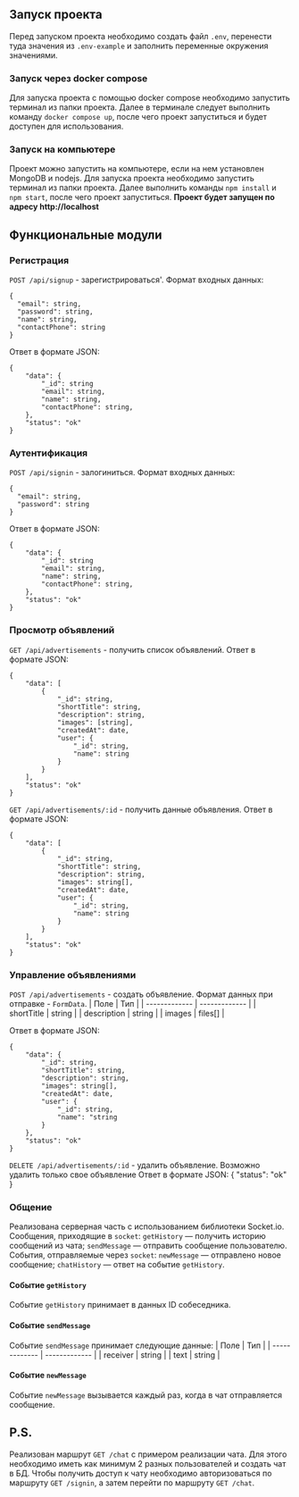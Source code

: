 ## Запуск проекта
Перед запуском проекта необходимо создать файл `.env`, перенести туда значения из `.env-example` и заполнить переменные окружения значениями.
### Запуск через docker compose
Для запуска проекта с помощью docker compose необходимо запустить терминал из папки проекта. Далее в терминале следует выполнить команду `docker compose up`, после чего проект запуститься и будет доступен для использования.
### Запуск на компьютере
Проект можно запустить на компьютере, если на нем установлен MongoDB и nodejs. Для запуска проекта необходимо запустить терминал из папки проекта. Далее выполнить команды `npm install` и `npm start`, после чего проект запуститься.
**Проект будет запущен по адресу http://localhost**
## Функциональные модули
### Регистрация
`POST /api/signup` - зарегистрироваться'.
Формат входных данных:
```
{
  "email": string,
  "password": string,
  "name": string,
  "contactPhone": string
}
```
Ответ в формате JSON:
```
{
    "data": {
        "_id": string
        "email": string,
        "name": string,
        "contactPhone": string,
    },
    "status": "ok"
}
```
### Аутентификация
`POST /api/signin` - залогиниться.
Формат входных данных:
```
{
  "email": string,
  "password": string
}
```
Ответ в формате JSON:
```
{
    "data": {
        "_id": string
        "email": string,
        "name": string,
        "contactPhone": string,
    },
    "status": "ok"
}
```
### Просмотр объявлений
`GET /api/advertisements` - получить список объявлений.
Ответ в формате JSON:
```
{
    "data": [
        {
            "_id": string,
            "shortTitle": string,
            "description": string,
            "images": [string],
            "createdAt": date,
            "user": {
                "_id": string,
                "name": string
            }
        }
    ],
    "status": "ok"
}
```
`GET /api/advertisements/:id` - получить данные объявления.
Ответ в формате JSON:
```
{
    "data": [
        {
            "_id": string,
            "shortTitle": string,
            "description": string,
            "images": string[],
            "createdAt": date,
            "user": {
                "_id": string,
                "name": string
            }
        }
    ],
    "status": "ok"
}
```
### Управление объявлениями
`POST /api/advertisements` - создать объявление.
Формат данных при отправке - `FormData`.
| Поле  | Тип |
| ------------- | ------------- |
| shortTitle  | string |
| description | string |
| images | files[] |

Ответ в формате JSON:
```
{
    "data": {
        "_id": string,
        "shortTitle": string,
        "description": string,
        "images": string[],
        "createdAt": date,
        "user": {
            "_id": string,
            "name": "string
        }
    },
    "status": "ok"
}
```
`DELETE /api/advertisements/:id` - удалить объявление. Возможно удалить только свое объявление
Ответ в формате JSON:
{
    "status": "ok"
}
### Общение
Реализована серверная часть с использованием библиотеки Socket.io.
Сообщения, приходящие в `socket`:
`getHistory` — получить историю сообщений из чата;
`sendMessage` — отправить сообщение пользователю.
События, отправляемые через `socket`:
`newMessage` — отправлено новое сообщение;
`chatHistory` — ответ на событие `getHistory`.
#### Событие `getHistory`
Событие `getHistory` принимает в данных ID собеседника.
#### Событие `sendMessage`
Событие `sendMessage` принимает следующие данные:
| Поле  | Тип |
| ------------- | ------------- |
| receiver  | string |
| text | string |
#### Событие `newMessage`
Событие `newMessage` вызывается каждый раз, когда в чат отправляется сообщение.

## P.S.
Реализован маршрут `GET /chat` с примером реализации чата. Для этого необходимо иметь как минимум 2 разных пользователей и создать чат в БД. Чтобы получить доступ к чату необходимо авторизоваться по маршруту `GET /signin`, а затем перейти по маршруту `GET /chat`.
